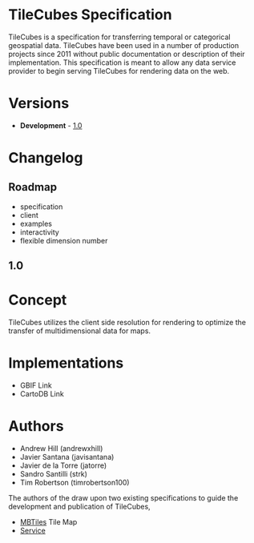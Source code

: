 # TileCubes Specification

TileCubes is a specification for transferring temporal or categorical
geospatial data. TileCubes have been used in a number of production
projects since 2011 without public documentation or description of their
implementation. This specification is meant to allow any data service
provider to begin serving TileCubes for rendering data on the web.

# Versions

* **Development** - [1.0](https://github.com/cartodb/tilecubes/blob/master/1.0/spec.md)

# Changelog

## Roadmap

 * specification
 * client
 * examples
 * interactivity
 * flexible dimension number

## 1.0



# Concept

TileCubes utilizes the client side resolution for rendering to optimize
the transfer of multidimensional data for maps.

# Implementations

* GBIF Link
* CartoDB Link

# Authors

* Andrew Hill (andrewxhill)
* Javier Santana (javisantana)
* Javier de la Torre (jatorre)
* Sandro Santilli (strk)
* Tim Robertson (timrobertson100)

The authors of the draw upon two existing specifications to guide the
development and publication of TileCubes,

* [MBTiles](https://github.com/mapbox/mbtiles-spec) Tile Map
* [Service](http://wiki.osgeo.org/wiki/Tile_Map_Service_Specification)
